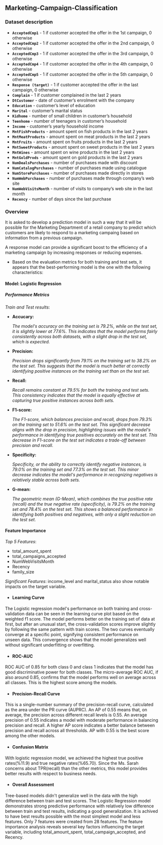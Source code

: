 ## Marketing-Campaign-Classification

### Dataset description

- **`AcceptedCmp1`** - 1 if customer accepted the offer in the 1st campaign, 0 otherwise 
- **`AcceptedCmp2`** - 1 if customer accepted the offer in the 2nd campaign, 0 otherwise 
- **`AcceptedCmp3`** - 1 if customer accepted the offer in the 3rd campaign, 0 otherwise 
- **`AcceptedCmp4`** - 1 if customer accepted the offer in the 4th campaign, 0 otherwise 
- **`AcceptedCmp5`** - 1 if customer accepted the offer in the 5th campaign, 0 otherwise 
- **`Response (target)`** - 1 if customer accepted the offer in the last campaign, 0 otherwise 
- **`Complain`** - 1 if customer complained in the last 2 years
- **`DtCustomer`** - date of customer’s enrolment with the company
- **`Education`** - customer’s level of education
- **`Marital`** - customer’s marital status
- **`Kidhome`** - number of small children in customer’s household
- **`Teenhome`** - number of teenagers in customer’s household
- **`Income`** - customer’s yearly household income
- **`MntFishProducts`** - amount spent on fish products in the last 2 years
- **`MntMeatProducts`** - amount spent on meat products in the last 2 years
- **`MntFruits`** - amount spent on fruits products in the last 2 years
- **`MntSweetProducts`** - amount spent on sweet products in the last 2 years
- **`MntWines`** - amount spent on wine products in the last 2 years
- **`MntGoldProds`** - amount spent on gold products in the last 2 years
- **`NumDealsPurchases`** - number of purchases made with discount
- **`NumCatalogPurchases`** - number of purchases made using catalogue
- **`NumStorePurchases`** - number of purchases made directly in stores
- **`NumWebPurchases`** - number of purchases made through company’s web site
- **`NumWebVisitsMonth`** - number of visits to company’s web site in the last month
- **`Recency`** - number of days since the last purchase

### Overview
<p>It is asked to develop a prediction model in such a way that it will be possible for the Marketing Department of a retail company to predict which customers are likely to respond to a marketing campaing based on information from a previous campaign.</p>
<p>A response model can provide a significant boost to the efficiency of a marketing campaign by increasing responses or reducing expenses.</p>

- Based on the evaluation metrics for both training and test sets, it appears that the best-performing model is the one with the following characteristics:

#### **Model**: Logistic Regression
##### **Performance Metrics**
*Train and Test results*:
- **Accucary:** 
        <p>*The model's accuracy on the training set is 79.2%, while on the test set, it is slightly lower at 77.6%. This indicates that the model performs fairly consistently across both datasets, with a slight drop in the test set, which is expected.*
- **Precision:** 
        <p>*Precision drops significantly from 79.1% on the training set to 38.2% on the test set. This suggests that the model is much better at correctly identifying positive instances on the training set than on the test set.*
- **Recall:**
        <p>*Recall remains constant at 79.5% for both the training and test sets. This consistency indicates that the model is equally effective at capturing true positive instances across both sets.*
- **F1-score:**
        <p>*The F1-score, which balances precision and recall, drops from 79.3% on the training set to 51.6% on the test set. This significant decrease aligns with the drop in precision, highlighting issues with the model's performance in identifying true positives accurately on the test set. This decrease in F1-score on the test set indicates a trade-off between precision and recall.*
- **Specificity:**
        <p>*Specificity, or the ability to correctly identify negative instances, is 79.0% on the training set and 77.3% on the test set. This minor decrease indicates the model's performance in recognizing negatives is relatively stable across both sets.*     
- **G-mean:**
        <p>*The geometric mean (G-Mean), which combines the true positive rate (recall) and the true negative rate (specificity), is 79.2% on the training set and 78.4% on the test set. This shows a balanced performance in identifying both positives and negatives, with only a slight reduction on the test set.*


#### **Feature Importance**
*Top 5 Features*:
- total_amount_spent
- total_campaigns_accepted
- NumWebVisitsMonth
- Recency
- family_size

*Significant Features*:
income_level and marital_status also show notable impacts on the target variable.

- #### **Learning Curve**

The Logistic regression model's performance on both training and cross-validation data can be seen in the learning curve plot based on the weighted f1 score. The model performs better on the training set of data at first, but after an unusual start, the cross-validation scores improve slightly by following the same pattern with train scores. The two curves eventually converge at a specific point, signifying consistent performance on unseen data. This convergence shows that the model generalizes well without significant underfitting or overfitting. 

- #### **ROC-AUC**
ROC AUC of 0.85 for both class 0 and class 1 indicates that the model has good discriminative power for both classes. The micro-average ROC AUC, if also around 0.85, confirms that the model performs well on average across all classes. This is the highest score among the models.


- #### **Precision-Recall Curve**
This is a single-number summary of the precision-recall curve, calculated as the area under the PR curve (AUPRC). An AP of 0.55 means that, on average, the precision across different recall levels is 0.55. An average precision of 0.55 indicates a model with moderate performance in balancing precision and recall. A higher AP score indicates a better balance between precision and recall across all thresholds. AP with 0.55 is the best score among the other models. 


- #### **Confusion Matrix**
With logistic regression model, we achieved the highest true positive rates(%11.9) and true negative rates(%65.70). Since the Ms. Sarah concerns about TPR(recall) than the other metrics, this model provides better results with respect to business needs. 

- #### **Overall Assessment**
Tree-based models didn't generalize well in the data with the high difference between train and test scores. The Logistic Regression model demonstrates strong predictive performance with relatively low difference between train and test results, indicating a good generalization. It is achived to have best results possible with the most simplest model and less features. Only 7 features were created from 28 features. The feature importance analysis reveals several key factors influencing the target variable, including total_amount_spent, total_campaign_accepted, and Recency. 
